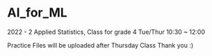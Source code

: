 # AI_for_ML

2022 - 2
Applied Statistics, Class for grade 4
Tue/Thur 10:30 ~ 12:00

Practice Files will be uploaded after Thursday Class
Thank you :)
